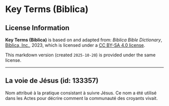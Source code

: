# Key Terms (Biblica)

## License Information

**Key Terms (Biblica)** is based on and adapted from: _Biblica Bible Dictionary_, [Biblica, Inc.](https://www.biblica.com/), 2023, which is licensed under a [CC BY-SA 4.0 license](https://creativecommons.org/licenses/by-sa/4.0/legalcode.en).

This markdown version (created `2025-10-20`) is provided under the same license.



--------------------------------

## La voie de Jésus (id: 133357)

Nom attribué à la pratique consistant à suivre Jésus. Ce nom a été utilisé dans les Actes pour décrire comment la communauté des croyants vivait.


